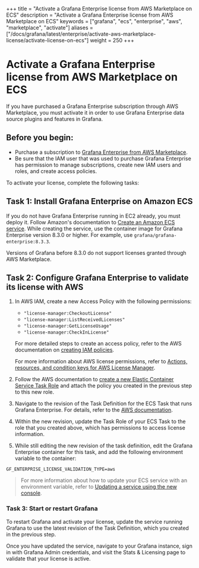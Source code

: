 +++
title = "Activate a Grafana Enterprise license from AWS Marketplace on ECS"
description = "Activate a Grafana Enterprise license from AWS Marketplace on ECS"
keywords = ["grafana", "ecs", "enterprise", "aws", "marketplace", "activate"]
aliases = ["/docs/grafana/latest/enterprise/activate-aws-marketplace-license/activate-license-on-ecs"]
weight = 250
+++

# Activate a Grafana Enterprise license from AWS Marketplace on ECS

If you have purchased a Grafana Enterprise subscription through AWS Marketplace, you must activate it in order to use Grafana Enterprise data source plugins and features in Grafana.

## Before you begin:

- Purchase a subscription to [Grafana Enterprise from AWS Marketplace](https://aws.amazon.com/marketplace/pp/prodview-dlncd4kzt5kx6).
- Be sure that the IAM user that was used to purchase Grafana Enterprise has permission to manage subscriptions, create new IAM users and roles, and create access policies.

To activate your license, complete the following tasks:

## Task 1: Install Grafana Enterprise on Amazon ECS

If you do not have Grafana Enterprise running in EC2 already, you must deploy it. Follow Amazon's documentation to [Create an Amazon ECS service](https://docs.aws.amazon.com/AmazonECS/latest/developerguide/create-service.html). While creating the service, use the container image for Grafana Enterprise version 8.3.0 or higher. For example, use `grafana/grafana-enterprise:8.3.3`.

Versions of Grafana before 8.3.0 do not support licenses granted through AWS Marketplace.

## Task 2: Configure Grafana Enterprise to validate its license with AWS

1. In AWS IAM, create a new Access Policy with the following permissions:

   - `"license-manager:CheckoutLicense"`
   - `"license-manager:ListReceivedLicenses"`
   - `"license-manager:GetLicenseUsage"`
   - `"license-manager:CheckInLicense"`

   For more detailed steps to create an access policy, refer to the AWS documentation on [creating IAM policies](https://docs.aws.amazon.com/IAM/latest/UserGuide/access_policies_create-console.html).

   For more information about AWS license permissions, refer to [Actions, resources, and condition keys for AWS License Manager](​​https://docs.aws.amazon.com/service-authorization/latest/reference/list_awslicensemanager.html).

1. Follow the AWS documentation to [create a new Elastic Container Service Task Role](https://docs.aws.amazon.com/AmazonECS/latest/developerguide/task-iam-roles.html) and attach the policy you created in the previous step to this new role.

1. Navigate to the revision of the Task Definition for the ECS Task that runs Grafana Enterprise. For details, refer to the [AWS documentation](https://docs.aws.amazon.com/AmazonECS/latest/developerguide/update-task-definition.html).

  1. Within the new revision, update the Task Role of your ECS Task to the role that you created above, which has permissions to access license information.

  1. While still editing the new revision of the task definition, edit the Grafana Enterprise container for this task, and add the following environment variable to the container:

   ```
   GF_ENTERPRISE_LICENSE_VALIDATION_TYPE=aws
   ```

   > For more information about how to update your ECS service with an environment variable, refer to [Updating a service using the new console](https://docs.aws.amazon.com/AmazonECS/latest/developerguide/update-service-console-v2.html).

### Task 3: Start or restart Grafana

To restart Grafana and activate your license, update the service running Grafana to use the latest revision of the Task Definition, which you created in the previous step.

Once you have updated the service, navigate to your Grafana instance, sign in with Grafana Admin credentials, and visit the Stats & Licensing page to validate that your license is active.